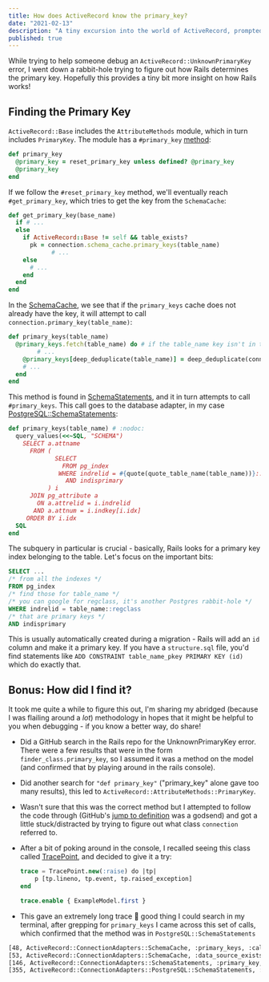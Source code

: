```yaml
---
title: How does ActiveRecord know the primary_key?
date: "2021-02-13"
description: "A tiny excursion into the world of ActiveRecord, prompted by trying to debug an UnknownPrimaryKey error."
published: true
---
```


While trying to help someone debug an `ActiveRecord::UnknownPrimaryKey` error, I went down a rabbit-hole trying to figure out how Rails determines the primary key. Hopefully this provides a tiny bit more insight on how Rails works!

## Finding the Primary Key

`ActiveRecord::Base` includes the `AttributeMethods` module, which in turn includes `PrimaryKey`. The module has a `#primary_key` [method](https://github.com/rails/rails/blob/main/activerecord/lib/active_record/attribute_methods/primary_key.rb#L70):

```ruby
def primary_key
  @primary_key = reset_primary_key unless defined? @primary_key
  @primary_key
end
```

If we follow the `#reset_primary_key` method, we'll eventually reach `#get_primary_key`, which tries to get the key from the `SchemaCache`:

```ruby
def get_primary_key(base_name)
  if # ...
  else
    if ActiveRecord::Base != self && table_exists?
      pk = connection.schema_cache.primary_keys(table_name)
			# ...
    else
      # ...
    end
  end
end
```

In the [SchemaCache](https://github.com/rails/rails/blob/v6.1.2.1/activerecord/lib/active_record/connection_adapters/schema_cache.rb), we see that if the `primary_keys` cache does not already have the key, it will attempt to call `connection.primary_key(table_name)`:

```ruby
def primary_keys(table_name)
  @primary_keys.fetch(table_name) do # if the table_name key isn't in the Hash, execute this block
		# ...
    @primary_keys[deep_deduplicate(table_name)] = deep_deduplicate(connection.primary_key(table_name))
    # ...
  end
end
```

This method is found in [SchemaStatements](https://github.com/rails/rails/blob/v6.1.2.1/activerecord/lib/active_record/connection_adapters/abstract/schema_statements.rb#L148), and it in turn attempts to call `#primary_keys`. This call goes to the database adapter, in my case [PostgreSQL::SchemaStatements](https://github.com/rails/rails/blob/main/activerecord/lib/active_record/connection_adapters/postgresql/schema_statements.rb#L356):

```ruby
def primary_keys(table_name) # :nodoc:
  query_values(<<~SQL, "SCHEMA")
    SELECT a.attname
      FROM (
             SELECT
               FROM pg_index
              WHERE indrelid = #{quote(quote_table_name(table_name))}::regclass
                AND indisprimary
           ) i
      JOIN pg_attribute a
        ON a.attrelid = i.indrelid
       AND a.attnum = i.indkey[i.idx]
     ORDER BY i.idx
  SQL
end
```

The subquery in particular is crucial - basically, Rails looks for a primary key index belonging to the table. Let's focus on the important bits:
```sql
SELECT ...
/* from all the indexes */
FROM pg_index
/* find those for table_name */
/* you can google for regclass, it's another Postgres rabbit-hole */
WHERE indrelid = table_name::regclass
/* that are primary keys */
AND indisprimary
```



This is usually automatically created during a migration - Rails will add an `id` column and make it a primary key. If you have a `structure.sql` file, you'd find statements like `ADD CONSTRAINT table_name_pkey PRIMARY KEY (id)` which do exactly that.

## Bonus: How did I find it?

It took me quite a while to figure this out, I'm sharing my abridged (because I was flailing around a *lot*) methodology in hopes that it might be helpful to you when debugging - if you know a better way, do share!

- Did a GitHub search in the Rails repo for the UnknownPrimaryKey error. There were a few results that were in the form `finder_class.primary_key`, so I assumed it was a method on the model (and confirmed that by playing around in the rails console).
- Did another search for `"def primary_key"` ("primary_key" alone gave too many results), this led to `ActiveRecord::AttributeMethods::PrimaryKey`.
- Wasn't sure that this was the correct method but I attempted to follow the code through (GitHub's [jump to definition](https://docs.github.com/en/github/managing-files-in-a-repository/navigating-code-on-github#jumping-to-the-definition-of-a-function-or-method) was a godsend) and got a little stuck/distracted by trying to figure out what class `connection` referred to.
- After a bit of poking around in the console, I recalled seeing this class called [TracePoint](https://ruby-doc.org/core-2.7.2/TracePoint.html), and decided to give it a try:

    ```sql
    trace = TracePoint.new(:raise) do |tp|
        p [tp.lineno, tp.event, tp.raised_exception]
    end

    trace.enable { ExampleModel.first }
    ```

- This gave an extremely long trace 🤯  good thing I could search in my terminal, after grepping for `primary_keys` I came across this set of calls, which confirmed that the method was in `PostgreSQL::SchemaStatements`
```bash
[48, ActiveRecord::ConnectionAdapters::SchemaCache, :primary_keys, :call]
[53, ActiveRecord::ConnectionAdapters::SchemaCache, :data_source_exists?, :call]
[146, ActiveRecord::ConnectionAdapters::SchemaStatements, :primary_key, :call]
[355, ActiveRecord::ConnectionAdapters::PostgreSQL::SchemaStatements, :primary_keys, :call]
```
